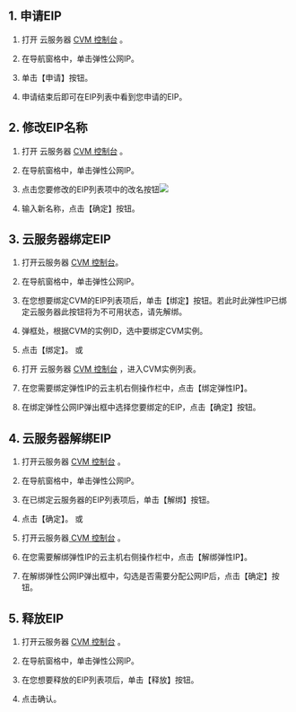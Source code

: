 ## 1.	申请EIP

1)	打开 云服务器 [CVM 控制台](http://console.tcecqpoc.fsphere.cn/cvm) 。
	
2)	在导航窗格中，单击弹性公网IP。

3)	单击【申请】按钮。

4)	申请结束后即可在EIP列表中看到您申请的EIP。

## 2. 修改EIP名称

1)	打开 云服务器 [CVM 控制台](http://console.tcecqpoc.fsphere.cn/cvm) 。
	
2)	在导航窗格中，单击弹性公网IP。

3)	点击您要修改的EIP列表项中的改名按钮![](http://imgcache.tcecqpoc.fsphere.cn/image/mccdn.qcloud.com/img568c80a2324b8.png)

4)	输入新名称，点击【确定】按钮。

## 3.	云服务器绑定EIP

1)	打开云服务器 [CVM 控制台](http://console.tcecqpoc.fsphere.cn/cvm)。

2)	在导航窗格中，单击弹性公网IP。

3)	在您想要绑定CVM的EIP列表项后，单击【绑定】按钮。若此时此弹性IP已绑定云服务器此按钮将为不可用状态，请先解绑。
	
4)	弹框处，根据CVM的实例ID，选中要绑定CVM实例。

5)	点击【绑定】。
或
1)	打开 云服务器 [CVM 控制台](http://console.tcecqpoc.fsphere.cn/cvm) ，进入CVM实例列表。

2)	在您需要绑定弹性IP的云主机右侧操作栏中，点击【绑定弹性IP】。

3)	在绑定弹性公网IP弹出框中选择您要绑定的EIP，点击【确定】按钮。

## 4.	云服务器解绑EIP

1)	打开云服务器 [CVM 控制台](http://console.tcecqpoc.fsphere.cn/cvm) 。

2)	在导航窗格中，单击弹性公网IP。

3)	在已绑定云服务器的EIP列表项后，单击【解绑】按钮。

4)	点击【确定】。
或
1)	打开云服务器[ CVM 控制台](http://console.tcecqpoc.fsphere.cn/cvm) 。
	
2)	在您需要解绑弹性IP的云主机右侧操作栏中，点击【解绑弹性IP】。

3)	在解绑弹性公网IP弹出框中，勾选是否需要分配公网IP后，点击【确定】按钮。

## 5.	释放EIP

1)	打开云服务器 [CVM 控制台](http://console.tcecqpoc.fsphere.cn/cvm) 。

2)	在导航窗格中，单击弹性公网IP。

3)	在您想要释放的EIP列表项后，单击【释放】按钮。

4)	点击确认。

